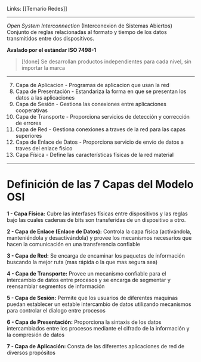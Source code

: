 Links: [[Temario Redes]]
___

*Open System Interconnection* (Interconexion de Sistemas Abiertos)
Conjunto de reglas relacionadas al formato y tiempo de los datos transmitidos entre dos dispositivos.

**Avalado por el estándar ISO 7498-1**

>[!done] Se desarrollan productos independientes para cada nivel, sin importar la marca

___

7. Capa de Aplicacion - Programas de aplicacion que usan la red
6. Capa de Presentación - Estandariza la forma en que se presentan los datos a las aplicaciones
5. Capa de Sesión - Gestiona las conexiones entre aplicaciones cooperativas
4. Capa de Transporte - Proporciona servicios de detección y corrección de errores
3. Capa de Red - Gestiona conexiones a traves de la red para las capas superiores
2. Capa de Enlace de Datos - Proporciona servicio de envío de datos a traves del enlace fisico
1. Capa Física - Define las características físicas de la red material

___
# Definición de las 7 Capas del Modelo OSI

**1 - Capa Física:** Cubre las interfases físicas entre dispositivos  y las reglas bajo las cuales cadenas de bits son transferidas de un dispositivo a otro.

**2 - Capa de Enlace (Enlace de Datos):** Controla la capa física (activándola, manteniéndola y desactivándola) y provee los mecanismos necesarios que hacen la comunicación en una transferencia confiable

**3 - Capa de Red:** Se encarga de encaminar los paquetes de información buscando la mejor ruta (mas rápida o la que mas segura sea)

**4 - Capa de Transporte:** Provee un mecanismo confiable para el intercambio de datos entre procesos y se encarga de segmentar y reensamblar segmentos de información

**5 - Capa de Sesión:** Permite que los usuarios de diferentes maquinas puedan establecer un estable intercambio de datos utilizando mecanismos para controlar el dialogo entre procesos

**6 - Capa de Presentación:** Proporciona la sintaxis de los datos intercambiados entre los procesos mediante el cifrado de la información y la compresión de datos

**7 - Capa de Aplicación:** Consta de las diferentes aplicaciones de red de diversos propósitos

